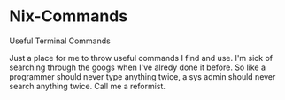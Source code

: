 # Nix-Commands
Useful Terminal Commands

Just a place for me to throw useful commands I find and use. I'm sick of searching through the googs when I've alredy done it before. So like a programmer should never type anything twice, a sys admin should never search anything twice. Call me a reformist.
